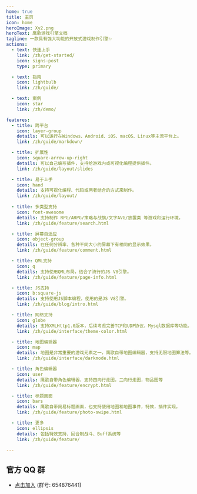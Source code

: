 ```yaml
---
home: true
title: 主页
icon: home
heroImage: Xy2.png
heroText: 鹰歌游戏引擎文档
tagline: 一款具有强大功能的开放式游戏制作引擎✨
actions:
  - text: 快速上手
    link: /zh/get-started/
    icon: signs-post
    type: primary

  - text: 指南
    icon: lightbulb
    link: /zh/guide/

  - text: 案例
    icon: star
    link: /zh/demo/

features:
  - title: 跨平台
    icon: layer-group
    details: 可以运行在Windows、Android、iOS、macOS、Linux等主流平台上。
    link: /zh/guide/markdown/

  - title: 扩展性
    icon: square-arrow-up-right
    details: 可以自己编写插件，支持给游戏内或可视化编程提供插件。
    link: /zh/guide/layout/slides

  - title: 易于上手
    icon: hand
    details: 支持可视化编程、代码或两者结合的方式来制作。
    link: /zh/guide/layout/
    
  - title: 多类型支持
    icon: font-awesome
    details: 支持制作 RPG/ARPG/策略与战旗/文字AVG/放置类 等游戏和运行环境。
    link: /zh/guide/feature/search.html

  - title: 屏幕自适应
    icon: object-group
    details: 在任何分辨率，各种不同大小的屏幕下有相同的显示效果。
    link: /zh/guide/feature/comment.html

  - title: QML支持
    icon: q
    details: 支持使用QML布局，结合了流行的JS V8引擎。
    link: /zh/guide/feature/page-info.html

  - title: JS支持
    icon: b:square-js
    details: 支持使用JS脚本编程，使用的是JS V8引擎。
    link: /zh/guide/blog/intro.html

  - title: 网络支持
    icon: globe
    details: 支持XMLHttp1.0版本，后续考虑完善TCP和UDP协议，Mysql数据库等功能。
    link: /zh/guide/interface/theme-color.html

  - title: 地图编辑器
    icon: map
    details: 地图是非常重要的游戏元素之一，鹰歌自带地图编辑器，支持无限地图算法等。
    link: /zh/guide/interface/darkmode.html

  - title: 角色编辑器
    icon: user
    details: 鹰歌自带角色编辑器，支持四向行走图，二向行走图，物品图等
    link: /zh/guide/feature/encrypt.html

  - title: 标题画面
    icon: bars
    details: 鹰歌自带简易标题画面，也支持使用地图和地图事件，特效，插件实现。 
    link: /zh/guide/feature/photo-swipe.html

  - title: 更多
    icon: ellipsis
    details: 包括特效支持、回合制战斗、Buff系统等
    link: /zh/guide/feature/

---
```


## 官方 QQ 群

- [点击加入](https://qm.qq.com/q/bTB1cZoGze) (群号: 654876441)

<!-- markdownlint-disable -->